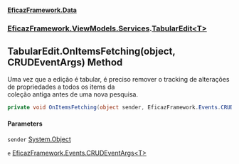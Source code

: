 #### [EficazFramework.Data](EficazFrameworkData.md 'EficazFramework Data')
### [EficazFramework.ViewModels.Services](EficazFrameworkData.md#EficazFramework.ViewModels.Services 'EficazFramework.ViewModels.Services').[TabularEdit&lt;T&gt;](EficazFramework.ViewModels.Services/TabularEdit_T_.md 'EficazFramework.ViewModels.Services.TabularEdit<T>')

## TabularEdit<T>.OnItemsFetching(object, CRUDEventArgs<T>) Method

Uma vez que a edição é tabular, é preciso remover o tracking de alterações de propriedades a todos os items da  
coleção antiga antes de uma nova pesquisa.

```csharp
private void OnItemsFetching(object sender, EficazFramework.Events.CRUDEventArgs<T> e);
```
#### Parameters

<a name='EficazFramework.ViewModels.Services.TabularEdit_T_.OnItemsFetching(object,EficazFramework.Events.CRUDEventArgs_T_).sender'></a>

`sender` [System.Object](https://docs.microsoft.com/en-us/dotnet/api/System.Object 'System.Object')

<a name='EficazFramework.ViewModels.Services.TabularEdit_T_.OnItemsFetching(object,EficazFramework.Events.CRUDEventArgs_T_).e'></a>

`e` [EficazFramework.Events.CRUDEventArgs&lt;](EficazFramework.Events/CRUDEventArgs_T_.md 'EficazFramework.Events.CRUDEventArgs<T>')[T](EficazFramework.ViewModels.Services/TabularEdit_T_.md#EficazFramework.ViewModels.Services.TabularEdit_T_.T 'EficazFramework.ViewModels.Services.TabularEdit<T>.T')[&gt;](EficazFramework.Events/CRUDEventArgs_T_.md 'EficazFramework.Events.CRUDEventArgs<T>')